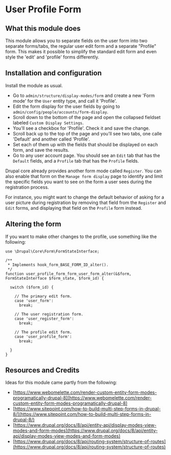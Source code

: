 # User Profile Form

## What this module does
This module allows you to separate fields on the user form into two separate forms/tabs, the regular user edit form and a separate "Profile" form. This makes it possible to simplify the standard edit form and even style the 'edit' and 'profile' forms differently.

## Installation and configuration
Install the module as usual. 

- Go to `admin/structure/display-modes/form` and create a new 'Form mode' for the `User` entity type, and call it 'Profile'.
- Edit the form display for the user fields by going to `admin/config/people/accounts/form-display`.
- Scroll down to the bottom of the page and open the collapsed fieldset labeled `Custom Display Settings`.
- You'll see a checkbox for 'Profile'. Check it and save the change.
- Scroll back up to the top of the page and you'll see two tabs, one calle 'Default' and another called 'Profile'. 
- Set each of them up with the fields that should be displayed on each form, and save the results.
- Go to any user account page. You should see an `Edit` tab that has the `Default` fields, and a `Profile` tab that has the `Profile` fields.

Drupal core already provides another form mode called `Register`. You can also enable that form on the `Manage form display` page to identify and limit the specific fields you want to see on the form a user sees during the registration process. 

For instance, you might want to change the default behavior of asking for a user picture during registration by removing that field from the `Register` and `Edit` forms, and displaying that field on the `Profile` form instead.

## Altering the form

If you want to make other changes to the profile, use something like the following:

```
use \Drupal\Core\Form\FormStateInterface;

/**
 * Implements hook_form_BASE_FORM_ID_alter().
 */
function user_profile_form_form_user_form_alter(&$form, FormStateInterface $form_state, $form_id) {

  switch ($form_id) {

    // The primary edit form.
    case 'user_form':
      break;

    // The user registration form.
    case 'user_register_form':
      break;

    // The profile edit form.
    case 'user_profile_form':
      break;

  }
}
```
## Resources and Credits

Ideas for this module came partly from the following:

 * [https://www.webomelette.com/render-custom-entity-form-modes-programatically-drupal-8](https://www.webomelette.com/render-custom-entity-form-modes-programatically-drupal-8)
 * [https://www.sitepoint.com/how-to-build-multi-step-forms-in-drupal-8/](https://www.sitepoint.com/how-to-build-multi-step-forms-in-drupal-8/)
 * [https://www.drupal.org/docs/8/api/entity-api/display-modes-view-modes-and-form-modes](https://www.drupal.org/docs/8/api/entity-api/display-modes-view-modes-and-form-modes)
 * [https://www.drupal.org/docs/8/api/routing-system/structure-of-routes](https://www.drupal.org/docs/8/api/routing-system/structure-of-routes)

 
